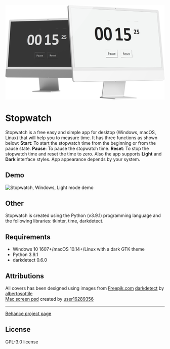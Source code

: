 ![Stopwatch, Windows, Dark/Light modes](assets/cover_transparent.png)

# Stopwatch

Stopwatch is a free easy and simple app for desktop (Windows, macOS, Linux) that will help you to measure time. It has three functions as shown below:
**Start**: To start the stopwatch time from the beginning or from the pause state.
**Pause**: To pause the stopwatch time.
**Reset**: To stop the stopwatch time and reset the time to zero.
Also the app supports **Light** and **Dark** interface styles. App appearance depends by your system.

## Demo

![Stopwatch, Windows, Light mode demo](assets/demo1.gif)

## Other

Stopwatch is created using the Python (v3.9.1) programming language and the following libraries: tkinter, time, darkdetect.

## Requirements

- Windows 10 1607+/macOS 10.14+/Linux with a dark GTK theme
- Python 3.9.1
- darkdetect 0.6.0

## Attributions

All covers has been designed using images from [Freepik.com](https://www.freepik.com/)
[darkdetect](https://github.com/albertosottile/darkdetect) by [albertosottile](https://github.com/albertosottile)  
[Mac screen psd](https://www.freepik.com/free-psd/minimalist-dual-pc-desktop-screen-mockup_17675010.htm#query=mac%20screen&position=0&from_view=keyword) created by [user16289356](https://www.freepik.com/author/user16289356)

---
[Behance project page](https://www.behance.net/gallery/144841233/Stopwatch-Application)

## License

GPL-3.0 license
